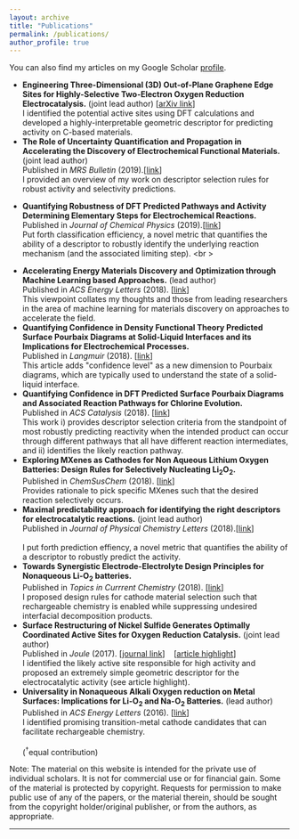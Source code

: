 ```yaml
---
layout: archive
title: "Publications"
permalink: /publications/
author_profile: true
---
```


  You can also find my articles on my Google Scholar <a href="https://scholar.google.com/citations?user=eom3zBwAAAAJ&hl=en"> profile</a>.
  
<ul>

  <li>
    <b>Engineering Three-Dimensional (3D) Out-of-Plane Graphene Edge Sites for Highly-Selective Two-Electron Oxygen Reduction Electrocatalysis.</b> (joint lead author) [<a href="https://arxiv.org/abs/1904.04946">arXiv link</a>]
   <br> I identified the potential active sites using DFT calculations and developed a highly-interpretable geometric descriptor for predicting activity on C-based materials. 
      <br \>
  <li>
    <b>The Role of Uncertainty Quantification and Propagation in Accelerating the Discovery of Electrochemical Functional Materials.</b> (joint lead author)
    <br> Published in <i>MRS Bulletin</i> (2019).[<a href="https://doi.org/10.1557/mrs.2019.45">link</a>]
    <br> I provided an overview of my work on descriptor selection rules for robust activity and selectivity predictions. 
            <br \>
  <li>

  <b>Quantifying Robustness of DFT Predicted Pathways and Activity Determining Elementary Steps for Electrochemical Reactions.</b>
  <br>Published in <i>Journal of Chemical Physics</i> (2019).[<a href="https://doi.org/10.1063/1.5056167">link</a>]
  <br> Put forth classification efficiency, a novel metric that quantifies the ability of a descriptor to robustly identify the underlying reaction mechanism (and the associated limiting step).
    <br \>
  <li>
  <b>Accelerating Energy Materials Discovery and Optimization through Machine Learning based Approaches.</b> (lead author)
  <br>Published in <i>ACS Energy Letters</i> (2018). [<a href="https://dx.doi.org/10.1021/acsenergylett.8b02278">link</a>]
  <br> This viewpoint collates my thoughts and those from leading researchers in the area of machine learning for materials discovery on approaches to accelerate the field. 
    <br \>
  <li>
  <b>Quantifying Confidence in Density Functional Theory Predicted Surface Pourbaix Diagrams at Solid-Liquid Interfaces and its Implications for Electrochemical Processes.</b>
  <br>Published in <i>Langmuir</i> (2018). [<a href="https://dx.doi.org/10.1021/acs.langmuir.8b02219">link</a>]
  <br>This article adds "confidence level" as a new dimension to Pourbaix diagrams, which are typically used to understand the state of a solid-liquid interface. 
    <br \>
  <li>
<b>Quantifying Confidence in DFT Predicted Surface Pourbaix Diagrams and Associated Reaction Pathways for Chlorine Evolution.</b>
<br>Published in <i>ACS Catalysis</i> (2018). [<a href="https://pubs.acs.org/doi/10.1021/acscatal.8b01432">link</a>]
<br> This work i) provides descriptor selection criteria from the standpoint of most robustly predicting reactivity when the intended product can occur through different pathways that all have different reaction intermediates, and ii) identifies the  likely reaction pathway.
    <br \>
  <li>
    <b>Exploring MXenes as Cathodes for Non Aqueous Lithium Oxygen Batteries: Design Rules for Selectively Nucleating Li<sub>2</sub>O<sub>2</sub>.</b>
    <br>Published in <i>ChemSusChem</i> (2018). [<a href="https://onlinelibrary.wiley.com/doi/abs/10.1002/cssc.201801224">link</a>]
  <br> Provides rationale to pick specific MXenes such that the desired reaction selectively occurs. 
        <br \>
  <li>
<b>Maximal predictability approach for identifying the right descriptors for electrocatalytic reactions.</b> (joint lead author)
    <br>Published in <i>Journal of Physical Chemistry Letters</i> (2018).[<a href="https://pubs.acs.org/doi/abs/10.1021/acs.jpclett.7b02895">link</a>]</li>
<br> I put forth prediction effiency, a novel metric that quantifies the ability of a descriptor to robustly predict the activity. 
    <br \>
  <li>
<b>Towards Synergistic Electrode-Electrolyte Design Principles for Nonaqueous Li-O<sub>2</sub> batteries.</b>
<br>Published in <i>Topics in Currrent Chemistry </i> (2018). [<a href="https://doi.org/10.1007/s41061-018-0188-1">link</a>]
<br> I proposed design rules for cathode material selection such that rechargeable chemistry is enabled while suppressing undesired interfacial decomposition products.
    <br \>
  <li>
<b>Surface Restructuring of Nickel Sulfide Generates Optimally Coordinated Active Sites for Oxygen Reduction Catalysis.</b> (joint lead author)
    <br>Published in <i>Joule</i> (2017).
    [<a href="https://doi.org/10.1016/j.joule.2017.08.020">journal link</a>]&nbsp;&nbsp;&nbsp;&nbsp;[<a href="https://doi.org/10.1016/j.joule.2017.10.003">article highlight</a>]
    <br> I identified the likely active site responsible for high activity and proposed an extremely simple geometric descriptor for the electrocatalytic activity (see article highlight).
    <br \>
  <li>
    <b>Universality in Nonaqueous Alkali Oxygen reduction on Metal Surfaces: Implications for Li-O<sub>2</sub> and Na-O<sub>2</sub> Batteries.</b> (lead author)
    <br>Published in <i>ACS Energy Letters</i> (2016).  [<a href="http://pubs.acs.org/doi/full/10.1021/acsenergylett.6b00102">link</a>]
  <br> I identified promising transition-metal cathode candidates that can facilitate rechargeable chemistry.
  </li>
<br>
(<sup>&dagger;</sup>equal contribution)
</ul>

Note: The material on this website is intended for the private use of individual scholars. It is not for commercial use or for financial gain. Some of the material is protected by copyright. Requests for permission to make public use of any of the papers, or the material therein, should be sought from the copyright holder/original publisher, or from the authors, as appropriate.
<hr>

